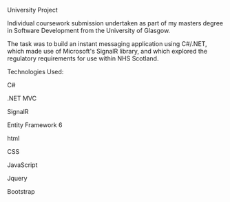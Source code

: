 
University Project

Individual coursework submission undertaken as part of my masters degree in Software Development from the University of Glasgow.

The task was to build an instant messaging application using C#/.NET, which made use of Microsoft's SignalR library, and which explored the regulatory requirements for use within NHS Scotland.

Technologies Used:

C#

.NET MVC

SignalR

Entity Framework 6

html

CSS

JavaScript

Jquery

Bootstrap

